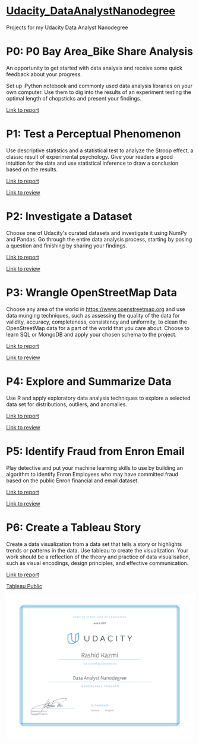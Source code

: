 # [Udacity_DataAnalystNanodegree](https://www.udacity.com/course/data-analyst-nanodegree--nd002) 

Projects for my Udacity Data Analyst Nanodegree

# P0: P0 Bay Area_Bike Share Analysis

An opportunity to get started with data analysis and receive some quick feedback about your progress.

Set up iPython notebook and commonly used data analysis libraries on your own computer. Use them to dig into the results of an experiment testing the optimal length of chopsticks and present your findings.

[Link to report](https://github.com/rhkaz/Udacity_DataAnalystNanodegree/tree/master/P0_Bay_Area_Bike_Share_Analysis)

# P1: Test a Perceptual Phenomenon

Use descriptive statistics and a statistical test to analyze the Stroop effect, a classic result of experimental psychology. Give your readers a good intuition for the data and use statistical inference to draw a conclusion based on the results.

[Link to report](https://github.com/rhkaz/Udacity_DataAnalystNanodegree/tree/master/P1_Project_Test_a_Perceptual_Phenomenon)

[Link to review]()

# P2: Investigate a Dataset

Choose one of Udacity's curated datasets and investigate it using NumPy and Pandas. Go through the entire data analysis process, starting by posing a question and finishing by sharing your findings.

[Link to report](https://github.com/rhkaz/Udacity_DataAnalystNanodegree/tree/master/P2_Investigate_a_Dataset)

[Link to review]()

# P3: Wrangle OpenStreetMap Data

Choose any area of the world in https://www.openstreetmap.org and use data munging techniques, such as assessing the quality of the data for validity, accuracy, completeness, consistency and uniformity, to clean the OpenStreetMap data for a part of the world that you care about. Choose to learn SQL or MongoDB and apply your chosen schema to the project.

[Link to report](https://github.com/rhkaz/Udacity_DataAnalystNanodegree/tree/master/P3_Wrangle-OpenStreetMap-Data)

[Link to review]()

# P4: Explore and Summarize Data

Use R and apply exploratory data analysis techniques to explore a selected data set for distributions, outliers, and anomalies.

[Link to report](https://github.com/rhkaz/Udacity_DataAnalystNanodegree/tree/master/P4_Explore_and_Summarize_Data)

[Link to review]()

# P5: Identify Fraud from Enron Email

Play detective and put your machine learning skills to use by building an algorithm to identify Enron Employees who may have committed fraud based on the public Enron financial and email dataset.

[Link to report](https://github.com/rhkaz/Udacity_DataAnalystNanodegree/tree/master/P5_Identify_Fraud_from_Enron_Email)

[Link to review]()

# P6: Create a Tableau Story

Create a data visualization from a data set that tells a story or highlights trends or patterns in the data. Use tableau to create the visualization. Your work should be a reflection of the theory and practice of data visualisation, such as visual encodings, design principles, and effective communication.

[Link to report](https://github.com/rhkaz/Udacity_DataAnalystNanodegree/tree/master/P6_Create_a_Tableau_Story)

[Tableau Public](https://public.tableau.com/profile/rashid.kazmi#!/vizhome/Story_2_HistoricalDefaultRatesofProsperLoanData_V2/Story_2_HistoricalDefaultRatesofProsperLoanData_V2)

![Certificate Data Analyst Nanodegree](https://github.com/rhkaz/Udacity_DataAnalystNanodegree/blob/master/DataAnalyst_Degree.jpg)
